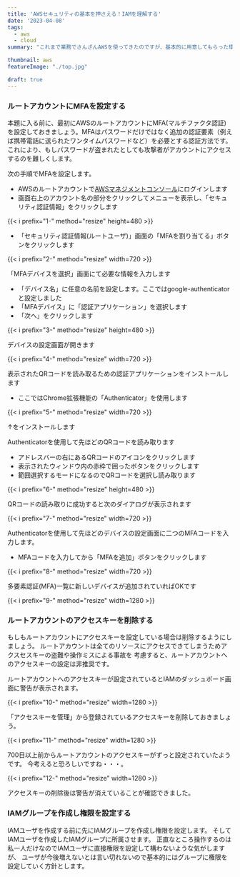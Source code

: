 ```yaml
---
title: 'AWSセキュリティの基本を押さえる！IAMを理解する'
date: '2023-04-08'
tags:
  - aws
  - cloud
summary: "これまで業務でさんざんAWSを使ってきたのですが、基本的に用意してもらった環境を使ってきただけでした。せめてAWSのセキュリティの基本くらいは押さえておきたいので改めてきちんと理解していきたいと思います。今回はIAMユーザを作成してIAMロールを割り当てる方法などを調べます。"

thumbnail: aws
featureImage: "./top.jpg"

draft: true
---
```


### ルートアカウントにMFAを設定する

本題に入る前に、最初にAWSのルートアカウントにMFA(マルチファクタ認証)を設定しておきましょう。MFAはパスワードだけではなく追加の認証要素（例えば携帯電話に送られたワンタイムパスワードなど）を必要とする認証方法です。これにより、もしパスワードが盗まれたとしても攻撃者がアカウントにアクセスするのを難しくします。

次の手順でMFAを設定します。

- AWSのルートアカウントで[AWSマネジメントコンソール](https://aws.amazon.com/jp/console/)にログインします
- 画面右上のアカウント名の部分をクリックしてメニューを表示し、「セキュリティ認証情報」をクリックします

{{< i prefix="1-" method="resize" height=480 >}}

- 「セキュリティ認証情報(ルートユーザ)」画面の「MFAを割り当てる」ボタンをクリックします

{{< i prefix="2-" method="resize" width=720 >}}

「MFAデバイスを選択」画面にて必要な情報を入力します
- 「デバイス名」に任意の名前を設定します。ここではgoogle-authenticatorと設定しました
- 「MFAデバイス」に「認証アプリケーション」を選択します
- 「次へ」をクリックします

{{< i prefix="3-" method="resize" height=480 >}}

デバイスの設定画面が開きます

{{< i prefix="4-" method="resize" width=720 >}}

表示されたQRコードを読み取るための認証アプリケーションをインストールします
- ここではChrome拡張機能の「Authenticator」を使用します

{{< i prefix="5-" method="resize" width=720 >}}

↑をインストールします

Authenticatorを使用して先ほどのQRコードを読み取ります
- アドレスバーの右にあるQRコードのアイコンをクリックします
- 表示されたウィンドウ内の赤枠で囲ったボタンをクリックします
- 範囲選択するモードになるのでQRコードを選択し読み取ります

{{< i prefix="6-" method="resize" height=480 >}}

QRコードの読み取りに成功すると次のダイアログが表示されます

{{< i prefix="7-" method="resize" width=720 >}}

Authenticatorを使用して先ほどのデバイスの設定画面に二つのMFAコードを入力します。
- MFAコードを入力してから「MFAを追加」ボタンをクリックします

{{< i prefix="8-" method="resize" width=720 >}}

多要素認証(MFA)一覧に新しいデバイスが追加されていればOKです

{{< i prefix="9-" method="resize" width=1280 >}}

### ルートアカウントのアクセスキーを削除する

もしもルートアカウントにアクセスキーを設定している場合は削除するようにしましょう。
ルートアカウントは全てのリソースにアクセスできてしまうためアクスセスキーの盗難や操作ミスによる事故を
考慮すると、ルートアカウントへのアクセスキーの設定は非推奨です。

ルートアカウントへのアクセスキーが設定されているとIAMのダッシュボード画面に警告が表示されます。

{{< i prefix="10-" method="resize" width=1280 >}}

「アクセスキーを管理」から登録されているアクセスキーを削除しておきましょう。

{{< i prefix="11-" method="resize" width=1280 >}}

700日以上前からルートアカウントのアクセスキーがずっと設定されていたようです。
今考えると恐ろしいですね・・・。

{{< i prefix="12-" method="resize" width=1280 >}}

アクセスキーの削除後は警告が消えていることが確認できました。

### IAMグループを作成し権限を設定する

IAMユーザを作成する前に先にIAMグループを作成し権限を設定します。
そしてIAMユーザを作成したIAMグループに所属させます。
正直なところ操作するのは私一人だけなのでIAMユーザに直接権限を設定して構わないような気がしますが、
ユーザが今後増えないとは言い切れないので基本的にはグループに権限を設定していく方針とします。
